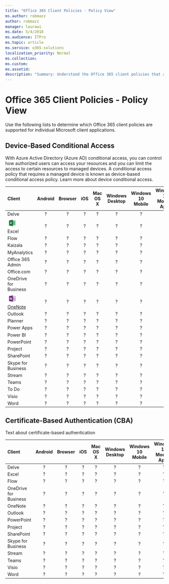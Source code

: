```yaml
---
title: "Office 365 Client Policies - Policy View"
ms.author: robmazz
author: robmazz
manager: laurawi
ms.date: 5/4/2018
ms.audience: ITPro
ms.topic: article
ms.service: o365-solutions
localization_priority: Normal
ms.collection: 
ms.custom: 
ms.assetid: 
description: "Summary: Understand the Office 365 client policies that are supported by Android, browsers, iOS, Mac OS X, Windows, and Windows Mobile."
---
```


# Office 365 Client Policies - Policy View
Use the following lists to determine which Office 365 client policies are supported for individual Microsoft client applications.

## Device-Based Conditional Access
With Azure Active Directory (Azure AD) conditional access, you can control how authorized users can access your resources and you can limit the access to certain resources to managed devices. A conditional access policy that requires a managed device is known as device-based conditional access policy. Learn more about device conditional access.

|**Client**|**Android**|**Browser**|**iOS**|**Mac OS X**|**Windows Desktop**|**Windows 10 Mobile**|**Windows 10 Modern Apps**|
|:-----|:-----:|:------:|:------:|:-----:|:-----:|:-----:|:-----:|
| Delve | ? | ? | ? | ? | ? | ? | ? |
| [![Excel icon](images/o365-excel-30x30.png)](https://products.office.com/excel) <br> Excel | ? | ? | ? | ? | ? | ? | ? |
| Flow | ? | ? | ? | ? | ? | ? | ? |
| Kaizala | ? | ? | ? | ? | ? | ? | ? |
| MyAnalytics | ? | ? | ? | ? | ? | ? | ? |
| Office 365 Admin | ? | ? | ? | ? | ? | ? | ? |
| Office.com | ? | ? | ? | ? | ? | ? | ? |
| OneDrive for Business | ? | ? | ? | ? | ? | ? | ? |
| ![OneNote icon](images/o365-onenote-30x30.png) <br> [OneNote](https://support.office.com/en-us/onenote) | ? | ? | ? | ? | ? | ? | ? |
| Outlook | ? | ? | ? | ? | ? | ? | ? |
| Planner | ? | ? | ? | ? | ? | ? | ? |
| Power Apps | ? | ? | ? | ? | ? | ? | ? |
| Power BI | ? | ? | ? | ? | ? | ? | ? |
| PowerPoint | ? | ? | ? | ? | ? | ? | ? |
| Project | ? | ? | ? | ? | ? | ? | ? |
| SharePoint | ? | ? | ? | ? | ? | ? | ? |
| Skype for Business | ? | ? | ? | ? | ? | ? | ? |
| Stream | ? | ? | ? | ? | ? | ? | ? |
| Teams | ? | ? | ? | ? | ? | ? | ? |
| To Do | ? | ? | ? | ? | ? | ? | ? |
| Visio | ? | ? | ? | ? | ? | ? | ? |
| Word | ? | ? | ? | ? | ? | ? | ? |

## Certificate-Based Authentication (CBA)
Text about certificate-based authentication

|**Client**|**Android**|**Browser**|**iOS**|**Mac OS X**|**Windows Desktop**|**Windows 10 Mobile**|**Windows 10 Modern Apps**|
|:-----|:-----:|:------:|:------:|:-----:|:-----:|:-----:|:-----:|
| Delve | ? | ? | ? | ? | ? | ? | ? |
| Excel | ? | ? | ? | ? | ? | ? | ? |
| Flow | ? | ? | ? | ? | ? | ? | ? |
| OneDrive for Business | ? | ? | ? | ? | ? | ? | ? |
| OneNote | ? | ? | ? | ? | ? | ? | ? |
| Outlook | ? | ? | ? | ? | ? | ? | ? |
| PowerPoint | ? | ? | ? | ? | ? | ? | ? |
| Project | ? | ? | ? | ? | ? | ? | ? |
| SharePoint | ? | ? | ? | ? | ? | ? | ? |
| Skype for Business | ? | ? | ? | ? | ? | ? | ? |
| Stream | ? | ? | ? | ? | ? | ? | ? |
| Teams | ? | ? | ? | ? | ? | ? | ? |
| Visio | ? | ? | ? | ? | ? | ? | ? |
| Word | ? | ? | ? | ? | ? | ? | ? |